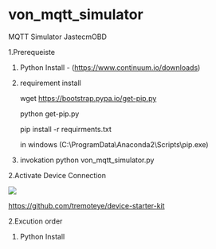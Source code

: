 # von_mqtt_simulator
MQTT Simulator JastecmOBD


1.Prerequeiste 
   1)  Python Install - 
        (https://www.continuum.io/downloads)

   2)  requirement install 
   
         wget  https://bootstrap.pypa.io/get-pip.py
         
         python get-pip.py
         
         pip install -r requirments.txt 
         
         in windows (C:\ProgramData\Anaconda2\Scripts\pip.exe)
         
   3)  invokation
         python von_mqtt_simulator.py


2.Activate Device Connection


<img src="https://github.com/kangg18/von_mqtt_simulator/blob/master/device%20connection.png?raw=true">


https://github.com/tremoteye/device-starter-kit






2.Excution order
   1)  Python Install 
